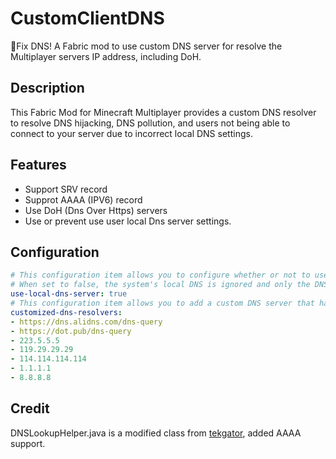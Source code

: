 # CustomClientDNS

🔧Fix DNS! A Fabric mod to use custom DNS server for resolve the Multiplayer servers IP address, including DoH.

## Description

This Fabric Mod for Minecraft Multiplayer provides a custom DNS resolver to resolve DNS hijacking, DNS pollution, and users not being able to connect to your server due to incorrect local DNS settings.

## Features

* Support SRV record
* Supprot AAAA (IPV6) record
* Use DoH (Dns Over Https) servers
* Use or prevent use user local Dns server settings.

## Configuration

```yaml
# This configuration item allows you to configure whether or not to use the local DNS settings of the user's computer system.
# When set to false, the system's local DNS is ignored and only the DNS servers configured by the Mod are used.
use-local-dns-server: true
# This configuration item allows you to add a custom DNS server that has a higher priority than the user system's local DNS settings.
customized-dns-resolvers:
- https://dns.alidns.com/dns-query
- https://dot.pub/dns-query
- 223.5.5.5
- 119.29.29.29
- 114.114.114.114
- 1.1.1.1
- 8.8.8.8
```

## Credit

DNSLookupHelper.java is a modified class from [tekgator](https://gist.github.com/tekgator/fd39017561b506139962), added AAAA support.
